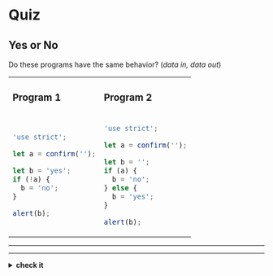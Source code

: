 # Quiz


## Yes or No

Do these programs have the same behavior? (_data in, data out_)

<table>
<tr>
<td>

### Program 1

</td>
<td>

### Program 2

</td>
</tr>
<tr>
<td>

```js
'use strict';

let a = confirm('');

let b = 'yes';
if (!a) {
  b = 'no';
}

alert(b);
```

</td>
<td>

```js
'use strict';

let a = confirm('');

let b = '';
if (a) {
  b = 'no';
} else {
  b = 'yes';
}

alert(b);
```

</td>
</tr>
</table>

---

---

<details>
<summary><strong>check it</strong></summary>
<br>

✖ Nope.

</details>
